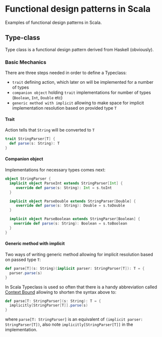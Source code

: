 # Functional design patterns in Scala
Examples of functional design patterns in Scala. 

## Type-class
Type class is a functional design pattern derived from Haskell (obviously). 

### Basic Mechanics
There are three steps needed in order to define a Typeclass: 

* `trait` defining action, which later on will be implemented for a number of types
* `companion object` holding `trait` implementations for number of types (`Boolean`, `Int`, `Double` etc)
* `generic method with implicit` allowing to make space for implicit implementation resolution based on provided type `T`

#### Trait
Action tells that `String` will be converted to `T` 

``` scala
trait StringParser[T] {
  def parse(s: String): T
}
```

#### Companion object
Implementations for necessary types comes next:

``` scala
object StringParser {
  implicit object ParseInt extends StringParser[Int] {
     override def parse(s: String): Int = s.toInt
  }

  implicit object ParseDouble extends StringParser[Double] {
     override def parse(s: String): Double = s.toDouble
  }

  implicit object ParseBoolean extends StringParser[Boolean] {
    override def parse(s: String): Boolean = s.toBoolean
  }
}
```

#### Generic method with implicit
Two ways of writing generic method allowing for implicit resolution based on passed type `T`:

``` scala
def parse[T](s: String)(implicit parser: StringParser[T]): T = {
  parser.parse(s)
}
```

In Scala Typeclass is used so often that there is a handy abbreviation called [Context Bound][context-bound-docs] allowing to shorten the syntax above to:  

``` scala
def parse[T: StringParser](s: String): T = {
  implicitly[StringParser[T]].parse(s)
}
```

where `parse[T: StringParser]` is an equivalent of `(implicit parser: StringParser[T])`, also note `implicitly[StringParser[T]]` in the implementation. 




















[context-bound-docs]: https://docs.scala-lang.org/tutorials/FAQ/context-bounds.html#what-is-a-context-bound